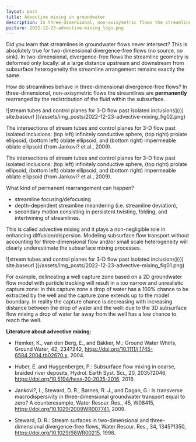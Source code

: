 ```yaml
---
layout: post
title: Advective mixing in groundwater
description: In three-dimensional, non-axisymetric flows the streamlines are permanently rearranged by the redistribution of the fluid within the subsurface.
picture: 2022-12-23-advective-mixing_logo.png
---
```




Did you learn that streamlines in groundwater flows never intersect? This is absolutely true for two-dimensional divergence-free flows (no source, no sink). In two-dimensional, divergence-free flows the streamline geometry is deformed only locally: at a large distance upstream and downstream from subsurface heterogeneity the streamline arrangement remains exactly the same.

How do streamlines behave in three-dimensional divergence-free flows? In three-dimensional, non-axisymetric flows the streamlines are **permanently** rearranged by the redistribution of the fluid within the subsurface.

![stream tubes and control planes for 3-D flow past isolated inclusions]({{ site.baseurl }}/assets/img_posts/2022-12-23-advective-mixing_fig02.png)



The intersections of stream tubes and control planes for 3-D flow past isolated inclusions: (top left) infinitely conductive sphere, (top right) prolate ellipsoid, (bottom left) oblate ellipsoid, and (bottom right) impermeable oblate ellipsoid (from Jankovi? et al., 2009).

The intersections of stream tubes and control planes for 3-D flow past isolated inclusions: (top left) infinitely conductive sphere, (top right) prolate ellipsoid, (bottom left) oblate ellipsoid, and (bottom right) impermeable oblate ellipsoid (from Jankovi? et al., 2009).

What kind of permanent rearrangement can happen?

* streamline focusing/defocusing
* depth-dependent streamline meandering (i.e. streamline deviation),
* secondary motion consisting in persistent twisting, folding, and intertwining of streamlines.

This is called advective mixing and it plays a non-negligible role in enhancing diffusion/dispersion. Modeling subsurface flow transport without accounting for three-dimensional flow and/or small scale heterogeneity will clearly underestimate the subsurface mixing processes.

![stream tubes and control planes for 3-D flow past isolated inclusions]({{ site.baseurl }}/assets/img_posts/2022-12-23-advective-mixing_fig01.png)

For example, delineating a well capture zone based on a 2D groundwater flow model with particle tracking will result in a too narrow and unrealistic capture zone: in this capture zone a drop of water has a 100% chance to be extracted by the well and the capture zone extends up to the model boundary. In reality the capture chance is decreasing with increasing distance between the drop of water and the well: due to the 3D subsurface flow mixing a drop of water far away from the well has a low chance to reach the well.


**Literature about advective mixing:**

* Hemker, K., van den Berg, E., and Bakker, M.: Ground Water Whirls, Ground Water, 42, 234?242, https://doi.org/10.1111/j.1745-6584.2004.tb02670.x, 2004.

* Huber, E. and Huggenberger, P.: Subsurface flow mixing in coarse, braided river deposits, Hydrol. Earth Syst. Sci., 20, 2035?2046, https://doi.org/10.5194/hess-20-2035-2016, 2016.

* Jankovi?, I., Steward, D. R., Barnes, R. J., and Dagan, G.: Is transverse macrodispersivity in three-dimensional groundwater transport equal to zero? A counterexample, Water Resour. Res., 45, W08415, https://doi.org/10.1029/2009WR007741, 2009.

* Steward, D. R.: Stream surfaces in two-dimensional and three-dimensional divergence-free flows, Water Resour. Res., 34, 1345?1350, https://doi.org/10.1029/98WR00215, 1998.

